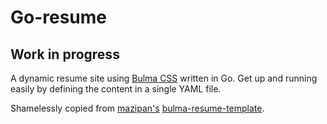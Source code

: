 # Go-resume

## Work in progress

A dynamic resume site using [Bulma CSS](https://github.com/jgthms/bulma) written in Go.
Get up and running easily by defining the content in a single YAML file.

Shamelessly copied from [mazipan's](https://github.com/mazipan) [bulma-resume-template](https://github.com/mazipan/bulma-resume-template).